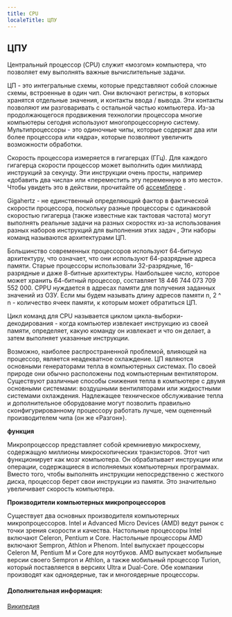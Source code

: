 ```yaml
---
title: CPU
localeTitle: ЦПУ
---
```

## ЦПУ

Центральный процессор (CPU) служит «мозгом» компьютера, что позволяет ему выполнять важные вычислительные задачи.

ЦП - это интегральные схемы, которые представляют собой сложные схемы, встроенные в один чип. Они включают регистры, в которых хранятся отдельные значения, и контакты ввода / вывода. Эти контакты позволяют им разговаривать с остальной частью компьютера. Из-за продолжающегося продвижения технологии процессора многие компьютеры сегодня используют многопроцессорную систему. Мультипроцессоры - это одиночные чипы, которые содержат два или более процессора или «ядра», которые позволяют увеличить возможности обработки.

Скорость процессора измеряется в гигагерцах (ГГц). Для каждого гигагерца скорости процессор может выполнить один миллиард инструкций за секунду. Эти инструкции очень просты, например «добавить два числа» или «переместить эту переменную в это место». Чтобы увидеть это в действии, прочитайте об [ассемблере](https://en.wikipedia.org/wiki/Assembly_language) .

Gigahertz - не единственный определяющий фактор в фактической скорости процессора, поскольку разные процессоры с одинаковой скоростью гигагерца (также известные как тактовая частота) могут выполнять реальные задачи на разных скоростях из-за использования разных наборов инструкций для выполнения этих задач , Эти наборы команд называются архитектурами ЦП.

Большинство современных процессоров используют 64-битную архитектуру, что означает, что они используют 64-разрядные адреса памяти. Старые процессоры использовали 32-разрядные, 16-разрядные и даже 8-битные архитектуры. Наибольшее число, которое может хранить 64-битный процессор, составляет 18 446 744 073 709 552 000. CPPU нуждается в адресах памяти для получения заданных значений из ОЗУ. Если мы будем называть длину адресов памяти n, 2 ^ n - количество ячеек памяти, к которым может обратиться ЦП.

Цикл команд для CPU называется циклом цикла-выборки-декодирования - когда компьютер извлекает инструкцию из своей памяти, определяет, какую команду он извлекает и что он делает, а затем выполняет указанные инструкции.

Возможно, наиболее распространенной проблемой, влияющей на процессор, является неадекватное охлаждение. ЦП являются основными генераторами тепла в компьютерных системах. По своей природе они обычно расположены под компьютерным вентилятором. Существуют различные способы снижения тепла в компьютере с двумя основными системами: воздушными вентиляторами или жидкостными системами охлаждения. Надлежащее техническое обслуживание тепла и дополнительное оборудование могут позволить правильно сконфигурированному процессору работать лучше, чем оцененный производителем чипа (он же «Разгон»).

**функция**

Микропроцессор представляет собой кремниевую микросхему, содержащую миллионы микроскопических транзисторов. Этот чип функционирует как мозг компьютера. Он обрабатывает инструкции или операции, содержащиеся в исполняемых компьютерных программах. Вместо того, чтобы выполнять инструкции непосредственно с жесткого диска, процессор берет свои инструкции из памяти. Это значительно увеличивает скорость компьютера.

**Производители компьютерных микропроцессоров**

Существует два основных производителя компьютерных микропроцессоров. Intel и Advanced Micro Devices (AMD) ведут рынок с точки зрения скорости и качества. Настольные процессоры Intel включают Celeron, Pentium и Core. Настольные процессоры AMD включают Sempron, Athlon и Phenom. Intel выпускает процессоры Celeron M, Pentium M и Core для ноутбуков. AMD выпускает мобильные версии своего Sempron и Athlon, а также мобильный процессор Turion, который поставляется в версиях Ultra и Dual-Core. Обе компании производят как одноядерные, так и многоядерные процессоры.

#### Дополнительная информация:

[Википедия](https://en.wikipedia.org/wiki/Central_processing_unit)